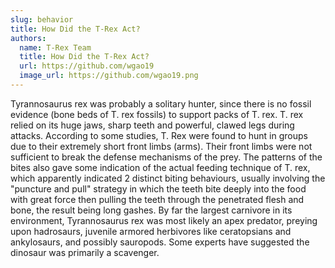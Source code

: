 ```yaml
---
slug: behavior
title: How Did the T-Rex Act?
authors:
  name: T-Rex Team
  title: How Did the T-Rex Act?
  url: https://github.com/wgao19
  image_url: https://github.com/wgao19.png
---
```


Tyrannosaurus rex was probably a solitary hunter, since there is no fossil evidence (bone beds of T. rex fossils) to support packs of T. rex. T. rex relied on its huge jaws, sharp teeth and powerful, clawed legs during attacks. According to some studies, T. Rex were found to hunt in groups due to their extremely short front limbs (arms). Their front limbs were not sufficient to break the defense mechanisms of the prey. The patterns of the bites also gave some indication of the actual feeding technique of T. rex, which apparently indicated 2 distinct biting behaviours, usually involving the "puncture and pull" strategy in which the teeth bite deeply into the food with great force then pulling the teeth through the penetrated flesh and bone, the result being long gashes. By far the largest carnivore in its environment, Tyrannosaurus rex was most likely an apex predator, preying upon hadrosaurs, juvenile armored herbivores like ceratopsians and ankylosaurs, and possibly sauropods. Some experts have suggested the dinosaur was primarily a scavenger.

